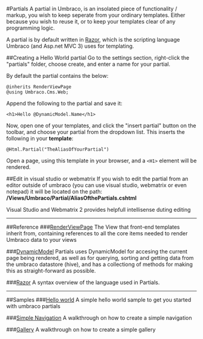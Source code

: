 #Partials
A partial in Umbraco, is an insolated piece of functionality / markup, you
wish to keep seperate from your ordinary templates.
Either because you wish to reuse it, or to keep your templates clear of any programming
logic.

A partial is by default written in [Razor](../razor/index.md), which is the scripting language Umbraco (and Asp.net MVC 3)
uses for templating.

##Creating a Hello World partial
Go to the settings section, right-click the "partials" folder, choose create, and enter a name for your partial.

By default the partial contains the below:

	@inherits RenderViewPage
	@using Umbraco.Cms.Web;

Append the following to the partial and save it:

	<h1>Hello @DynamicModel.Name</h1>
	
Now, open one of your templates, and click the "insert partial" button on the toolbar, and choose your partial from the dropdown list. This inserts the following in your **template**:

	@Html.Partial("TheAliasOfYourPartial")

Open a page, using this template in your browser, and a `<H1>`  element will be rendered.

##Edit in visual studio or webmatrix
If you wish to edit the partial from an editor outside of umbraco (you can use visual studio, webmatrix or even notepad) it will be located on the path: **/Views/Umbraco/Partial/AliasOfthePartials.cshtml**

Visual Studio and Webmatrix 2 provides helpfull intellisense duting editing

----

##Reference
###[RenderViewPage](../RenderViewPage.md)
The View that front-end templates inherit from, containing references to all the
core items needed to render Umbraco data to your views

###[DynamicModel](../DynamicModel.md)
Partials uses DynamicModel for accesing the current page being rendered, as well as for querying, sorting and getting data from the umbraco datastore (hive), and has a collectiong of methods for making this as straight-forward as possible.

###[Razor](../razor/index.md)
A syntax overview of the language used in Partials.  

-----

##Samples
###[Hello world](samples/HelloWorld.md)
A simple hello world sample to get you started with umbraco partials

###[Simple Navigation](samples/Navigation.md)
A walkthrough on how to create a simple navigation

###[Gallery](samples/Gallery.md)
A walkthrough on how to create a simple gallery